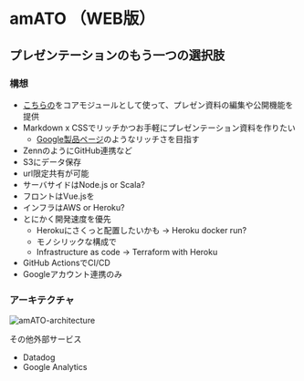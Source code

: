 # amATO （WEB版）
## プレゼンテーションのもう一つの選択肢

### 構想
- [こちらの](https://github.com/uehr/amato)をコアモジュールとして使って、プレゼン資料の編集や公開機能を提供
- Markdown x CSSでリッチかつお手軽にプレゼンテーション資料を作りたい
    - [Google製品ページ](https://store.google.com/jp/product/pixel_5)のようなリッチさを目指す
- ZennのようにGitHub連携など
- S3にデータ保存
- url限定共有が可能
- サーバサイドはNode.js or Scala?
- フロントはVue.jsを
- インフラはAWS or Heroku?
- とにかく開発速度を優先
    - Herokuにさくっと配置したいかも → Heroku docker run?
    - モノシリックな構成で
    - Infrastructure as code → Terraform with Heroku
- GitHub ActionsでCI/CD
- Googleアカウント連携のみ

### アーキテクチャ
![amATO-architecture](https://user-images.githubusercontent.com/26696733/96468667-51e7a880-1267-11eb-96b2-125cd5a0dea7.png)

その他外部サービス
- Datadog
- Google Analytics
